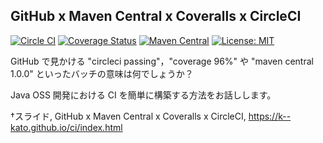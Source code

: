 ## GitHub x Maven Central x Coveralls x CircleCI

[![Circle CI](https://circleci.com/gh/k--kato/jLinqer.svg?style=shield&circle-token=5a717ccbb33b6a206644b5e630807fc9dff1597f)](https://circleci.com/gh/k--kato/jLinqer)
[![Coverage Status](https://coveralls.io/repos/k--kato/jLinqer/badge.svg?branch=master&service=github)](https://coveralls.io/github/k--kato/jLinqer?branch=master)
[![Maven Central](https://maven-badges.herokuapp.com/maven-central/com.github.jlinqer/jlinqer/badge.svg)](https://maven-badges.herokuapp.com/maven-central/com.github.jlinqer/jlinqer)
[![License: MIT](http://img.shields.io/badge/license-MIT-orange.svg)](LICENSE)

GitHub で見かける "circleci passing"，"coverage 96%" や "maven central 1.0.0" といったバッチの意味は何でしょうか？

Java OSS 開発における CI を簡単に構築する方法をお話しします。

†スライド, GitHub x Maven Central x Coveralls x CircleCI, <a href="https://k--kato.github.io/ci/index.html" target="_blank">https://k--kato.github.io/ci/index.html</a>

